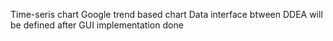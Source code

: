 Time-seris chart
Google trend based chart
Data interface btween DDEA will be defined after GUI implementation done
